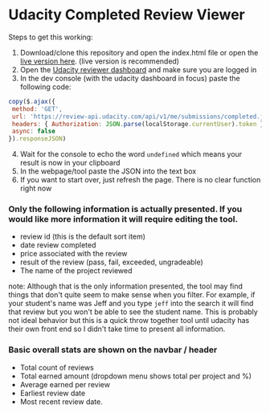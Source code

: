 # Udacity Completed Review Viewer

Steps to get this working:

 1. Download/clone this repository and open the index.html file or open the [live version here](https://simplydallas.github.io/udacityreviewparser/).  (live version is recommended)
 2. Open the [Udacity reviewer dashboard](https://review.udacity.com/#!/submissions/dashboard) and make sure you are logged in
 3. In the dev console (with the udacity dashboard in focus) paste the following code:
 ```javascript
 copy($.ajax({
  method: 'GET',
  url: 'https://review-api.udacity.com/api/v1/me/submissions/completed.json',
  headers: { Authorization: JSON.parse(localStorage.currentUser).token },
  async: false
}).responseJSON)
 ```
 4. Wait for the console to echo the word `undefined` which means your result is now in your clipboard
 5. In the webpage/tool paste the JSON into the text box
 6. If you want to start over, just refresh the page.  There is no clear function right now

 ### Only the following information is actually presented.  If you would like more information it will require editing the tool.

 * review id (this is the default sort item)
 * date review completed
 * price associated with the review
 * result of the review (pass, fail, exceeded, ungradeable)
 * The name of the project reviewed

 note: Although that is the only information presented, the tool may find things that don't quite seem to make sense when you filter.  For example, if your student's name was Jeff and you type `jeff` into the search it will find that review but you won't be able to see the student name.  This is probably not ideal behavior but this is a quick throw together tool until udacity has their own front end so I didn't take time to present all information.

 ### Basic overall stats are shown on the navbar / header

 * Total count of reviews
 * Total earned amount (dropdown menu shows total per project and %)
 * Average earned per review
 * Earliest review date
 * Most recent review date.